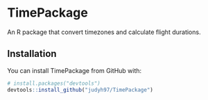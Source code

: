 # TimePackage
An R package that convert timezones and calculate flight durations.
## Installation 
You can install TimePackage from GitHub with:

``` r
# install.packages("devtools")
devtools::install_github("judyh97/TimePackage")
```
